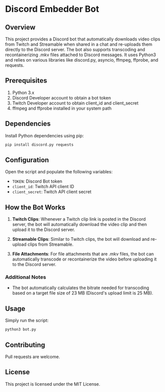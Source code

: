 # Discord Embedder Bot

## Overview

This project provides a Discord bot that automatically downloads video clips from Twitch and Streamable when shared in a chat and re-uploads them directly to the Discord server. The bot also supports transcoding and recontainerizing .mkv files attached to Discord messages. It uses Python3 and relies on various libraries like discord.py, asyncio, ffmpeg, ffprobe, and requests.

## Prerequisites

1. Python 3.x
2. Discord Developer account to obtain a bot token
3. Twitch Developer account to obtain client_id and client_secret
4. ffmpeg and ffprobe installed in your system path

## Dependencies

Install Python dependencies using pip:

```bash
pip install discord.py requests
```

## Configuration

Open the script and populate the following variables:

- `TOKEN`: Discord Bot token
- `client_id`: Twitch API client ID
- `client_secret`: Twitch API client secret

## How the Bot Works

1. **Twitch Clips**: Whenever a Twitch clip link is posted in the Discord server, the bot will automatically download the video clip and then upload it to the Discord server.

2. **Streamable Clips**: Similar to Twitch clips, the bot will download and re-upload clips from Streamable.

3. **File Attachments**: For file attachments that are .mkv files, the bot can automatically transcode or recontainerize the video before uploading it to the Discord server.

### Additional Notes

- The bot automatically calculates the bitrate needed for transcoding based on a target file size of 23 MB (Discord's upload limit is 25 MB).

## Usage

Simply run the script:

```bash
python3 bot.py
```

## Contributing

Pull requests are welcome.

## License

This project is licensed under the MIT License.

